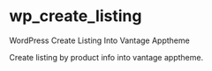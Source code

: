 # wp_create_listing
WordPress Create Listing Into Vantage Apptheme

Create listing by product info into vantage apptheme.
